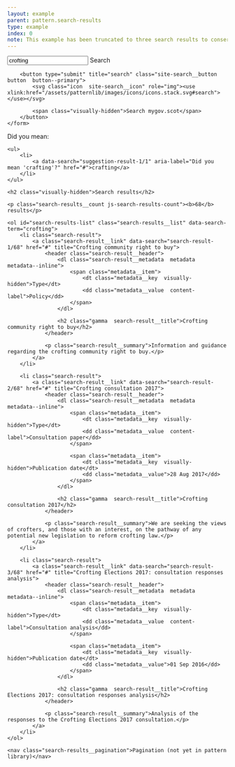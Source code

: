 ```yaml
---
layout: example
parent: pattern.search-results
type: example
index: 0
note: This example has been truncated to three search results to conserve space.
---
```


<div class="search-results">

<div class="site-search">
    <form role="search" class="site-search__form">
        <input name="q" required="" id="site-search" class="site-search__input" type="text" placeholder="Search" value="crofting" autocomplete="off">
        <label class="site-search__label visually-hidden" for="site-search">Search</label>

        <button type="submit" title="search" class="site-search__button  button  button--primary">
            <svg class="icon  site-search__icon" role="img"><use xlink:href="/assets/patternlib/images/icons/icons.stack.svg#search"></use></svg>

            <span class="visually-hidden">Search mygov.scot</span>
        </button>
    </form>
</div>

<nav id="suggestions" class="search-suggestions" aria-label="Alternative search suggestions">
    <span aria-hidden="true">Did you mean:</span>

    <ul>
        <li>
            <a data-search="suggestion-result-1/1" aria-label="Did you mean 'crafting'?" href="#">crafting</a>
        </li>
    </ul>
</nav>

<section id="search-results" class="search-results">

    <h2 class="visually-hidden">Search results</h2>

    <p class="search-results__count js-search-results-count"><b>68</b> results</p>

    <ol id="search-results-list" class="search-results__list" data-search-term="crofting">
        <li class="search-result">
            <a class="search-result__link" data-search="search-result-1/68" href="#" title="Crofting community right to buy">
                <header class="search-result__header">
                    <dl class="search-result__metadata  metadata  metadata--inline">
                        <span class="metadata__item">
                            <dt class="metadata__key  visually-hidden">Type</dt>
                            <dd class="metadata__value  content-label">Policy</dd>
                        </span>
                    </dl>

                    <h2 class="gamma  search-result__title">Crofting community right to buy</h2>
                </header>

                <p class="search-result__summary">Information and guidance regarding the crofting community right to buy.</p>
            </a>
        </li>

        <li class="search-result">
            <a class="search-result__link" data-search="search-result-2/68" href="#" title="Crofting consultation 2017">
                <header class="search-result__header">
                    <dl class="search-result__metadata  metadata  metadata--inline">
                        <span class="metadata__item">
                            <dt class="metadata__key  visually-hidden">Type</dt>
                            <dd class="metadata__value  content-label">Consultation paper</dd>
                        </span>

                        <span class="metadata__item">
                            <dt class="metadata__key  visually-hidden">Publication date</dt>
                            <dd class="metadata__value">28 Aug 2017</dd>
                        </span>
                    </dl>

                    <h2 class="gamma  search-result__title">Crofting consultation 2017</h2>
                </header>

                <p class="search-result__summary">We are seeking the views of crofters, and those with an interest, on the pathway of any potential new legislation to reform crofting law.</p>
            </a>
        </li>

        <li class="search-result">
            <a class="search-result__link" data-search="search-result-3/68" href="#" title="Crofting Elections 2017: consultation responses analysis">
                <header class="search-result__header">
                    <dl class="search-result__metadata  metadata  metadata--inline">
                        <span class="metadata__item">
                            <dt class="metadata__key  visually-hidden">Type</dt>
                            <dd class="metadata__value  content-label">Consultation analysis</dd>
                        </span>

                        <span class="metadata__item">
                            <dt class="metadata__key  visually-hidden">Publication date</dt>
                            <dd class="metadata__value">01 Sep 2016</dd>
                        </span>
                    </dl>

                    <h2 class="gamma  search-result__title">Crofting Elections 2017: consultation responses analysis</h2>
                </header>

                <p class="search-result__summary">Analysis of the responses to the Crofting Elections 2017 consultation.</p>
            </a>
        </li>
    </ol>

    <nav class="search-results__pagination">Pagination (not yet in pattern library)</nav>
</section>
